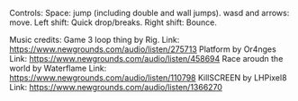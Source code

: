 Controls:
Space: jump (including double and wall jumps).
wasd and arrows: move.
Left shift: Quick drop/breaks.
Right shift: Bounce.

Music credits:
 Game 3 loop thing by Rig.
 Link: https://www.newgrounds.com/audio/listen/275713
 Platform by Or4nges
 Link: https://www.newgrounds.com/audio/listen/458694
 Race aroudn the world by Waterflame
 Link: https://www.newgrounds.com/audio/listen/110798
 KillSCREEN by LHPixel8
 Link: https://www.newgrounds.com/audio/listen/1366270

